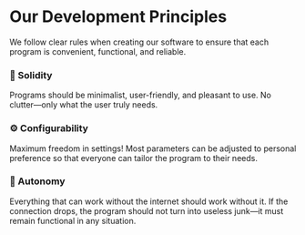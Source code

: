 # Our Development Principles  

We follow clear rules when creating our software to ensure that each program is convenient, functional, and reliable.  

### 🔹 Solidity  
Programs should be minimalist, user-friendly, and pleasant to use. No clutter—only what the user truly needs.  

### ⚙️ Configurability  
Maximum freedom in settings! Most parameters can be adjusted to personal preference so that everyone can tailor the program to their needs.  

### 📴 Autonomy  
Everything that can work without the internet should work without it. If the connection drops, the program should not turn into useless junk—it must remain functional in any situation.
